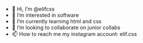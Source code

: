 - 👋 Hi, I’m @elifcss
- 👀 I’m interested in software
- 🌱 I’m currently learning html and css
- 💞️ I’m looking to collaborate on junior collabs
- 📫 How to reach me my instagram account: elif.css

<!---
elifcss/elifcss is a ✨ special ✨ repository because its `README.md` (this file) appears on your GitHub profile.
You can click the Preview link to take a look at your changes.
--->
